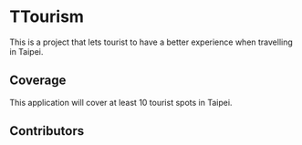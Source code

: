 # TTourism
This is a project that lets tourist to have a better experience when travelling in Taipei.

## Coverage
This application will cover at least 10 tourist spots in Taipei.

## Contributors
